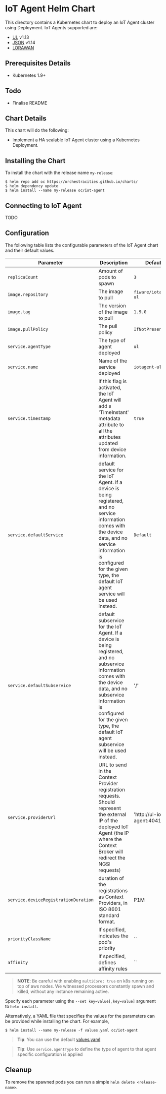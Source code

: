 # IoT Agent Helm Chart

This directory contains a Kubernetes chart to deploy an IoT Agent cluster using
Deployment. IoT Agents supported are:

- [UL](https://github.com/telefonicaid/iotagent-ul) v1.13
- [JSON](https://github.com/telefonicaid/iotagent-json) v1.14
- [LORAWAN](https://github.com/Atos-Research-and-Innovation/IoTagent-LoRaWAN)

## Prerequisites Details

- Kubernetes 1.9+

## Todo

- Finalise README

## Chart Details

This chart will do the following:

- Implement a HA scalable IoT Agent cluster using a Kubernetes Deployment.

## Installing the Chart

To install the chart with the release name `my-release`:

```console
$ helm repo add oc https://orchestracities.github.io/charts/
$ helm dependency update
$ helm install --name my-release oc/iot-agent
```

## Connecting to IoT Agent

TODO

## Configuration

The following table lists the configurable parameters of the IoT Agent
chart and their default values.

| Parameter                            | Description                                                                                                                                                                                                                                             | Default                    |
| ------------------------------------ | ------------------------------------------------------------------------------------------------------------------------------------------------------------------------------------------------------------------------------------------------------- | -------------------------- |
| `replicaCount`                       | Amount of pods to spawn                                                                                                                                                                                                                                 | `3`                        |
| `image.repository`                   | The image to pull                                                                                                                                                                                                                                       | `fiware/iotagent-ul`       |
| `image.tag`                          | The version of the image to pull                                                                                                                                                                                                                        | `1.9.0`                    |
| `image.pullPolicy`                   | The pull policy                                                                                                                                                                                                                                         | `IfNotPresent`             |
| `service.agentType`                  | The type of agent deployed                                                                                                                                                                                                                              | `ul`                       |
| `service.name`                       | Name of the service deployed                                                                                                                                                                                                                            | `iotagent-ul`              |
| `service.timestamp`                  | If this flag is activated, the IoT Agent will add a 'TimeInstant' metadata attribute to all the attributes updated from device information.                                                                                                             | `true`                     |
| `service.defaultService`             | default service for the IoT Agent. If a device is being registered, and no service information comes with the device data, and no service information is configured for the given type, the default IoT agent service will be used instead.             | `Default`                  |
| `service.defaultSubservice`          | default subservice for the IoT Agent. If a device is being registered, and no subservice information comes with the device data, and no subservice information is configured for the given type, the default IoT agent subservice will be used instead. | '/'                        |
| `service.providerUrl`                | URL to send in the Context Provider registration requests. Should represent the external IP of the deployed IoT Agent (the IP where the Context Broker will redirect the NGSI requests)                                                                 | 'http://ul-iot-agent:4041' |
| `service.deviceRegistrationDuration` | duration of the registrations as Context Providers, in ISO 8601 standard format.                                                                                                                                                                        | P1M                        |
| `priorityClassName`                  | If specified, indicates the pod's priority                                                                                                                                                                                                              | ``                         |
| `affinity`                           | If specified, defines affinity rules                                                                                                                                                                                                                    | ``                         |

> **NOTE**: Be careful with enabling `multiCore: true` on k8s running on top of aws nodes.
> We witnessed processors constantly spawn and killed, without any instance
> remaining active.

Specify each parameter using the `--set key=value[,key=value]` argument to `helm install`.

Alternatively, a YAML file that specifies the values for the parameters can be provided while installing the chart. For example,

```console
$ helm install --name my-release -f values.yaml oc/iot-agent
```

> **Tip**: You can use the default [values.yaml](values.yaml)

> **Tip**: Use `service.agentType` to define the type of agent to that
> agent specific configuration is applied

## Cleanup

To remove the spawned pods you can run a simple `helm delete <release-name>`.
